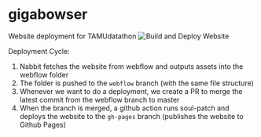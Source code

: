 # gigabowser
Website deployment for TAMUdatathon ![Build and Deploy Website](https://github.com/tamu-datathon-org/gigabowser/workflows/Build%20and%20Deploy%20Website/badge.svg?branch=master&event=push)

Deployment Cycle:
1. Nabbit fetches the website from webflow and outputs assets into the webflow folder
2. The folder is pushed to the `webflow` branch (with the same file structure)
3. Whenever we want to do a deployment, we create a PR to merge the latest commit from the webflow branch to master
4. When the branch is merged, a github action runs soul-patch and deploys the website to the `gh-pages` branch (publishes the website to Github Pages)
